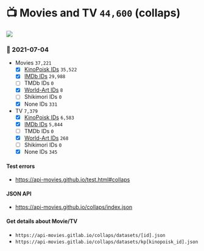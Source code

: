 # :tv: Movies and TV `44,600` (collaps)

<a href="https://API-Movies.github.io"><img src="https://API-Movies.github.io/banner.png?cache"></a>

### :date: 2021-07-04
- Movies `37,221`
  - [x] <a href="https://API-Movies.github.io/collaps/movie_kinopoisk_ids.json">KinoPoisk IDs</a> `35,522`
  - [x] <a href="https://API-Movies.github.io/collaps/movie_imdb_ids.json">IMDb IDs</a> `29,988`
  - [ ] TMDb IDs `0`
  - [x] <a href="https://API-Movies.github.io/collaps/movie_world_art_ids.json">World-Art IDs</a> `8`
  - [ ] Shikimori IDs `0`
  - [x] None IDs `331`
- TV `7,379`
  - [x] <a href="https://API-Movies.github.io/collaps/tv_kinopoisk_ids.json">KinoPoisk IDs</a> `6,583`
  - [x] <a href="https://API-Movies.github.io/collaps/tv_imdb_ids.json">IMDb IDs</a> `5,844`
  - [ ] TMDb IDs `0`
  - [x] <a href="https://API-Movies.github.io/collaps/tv_world_art_ids.json">World-Art IDs</a> `268`
  - [ ] Shikimori IDs `0`
  - [x] None IDs `345`
#### Test errors
- <a href='https://api-movies.github.io/test.html#collaps'>https://api-movies.github.io/test.html#collaps</a>
#### JSON API
- <a href='https://api-movies.github.io/collaps/index.json'>https://api-movies.github.io/collaps/index.json</a>
#### Get details about Movie/TV
- `https://api-movies.gitlab.io/collaps/datasets/[id].json`
- `https://api-movies.gitlab.io/collaps/datasets/kp[kinopoisk_id].json`
